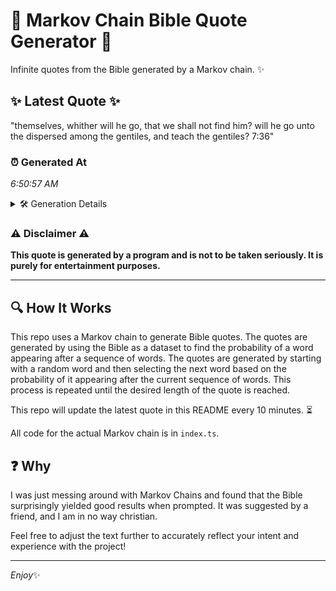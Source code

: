 # 📖 Markov Chain Bible Quote Generator 📖

Infinite quotes from the Bible generated by a Markov chain. ✨

## ✨ Latest Quote ✨
"themselves, whither will he go, that we shall not find him? will he go unto the dispersed among the gentiles, and teach the gentiles? 7:36"

### ⏰ Generated At
*6:50:57 AM*

<details>
    <summary>🛠️ Generation Details</summary>
    <p>
        <strong>🌱 Seed:</strong> themselves,<br>
        <strong>🔄 Iterations:</strong> 24<br>
        <strong>📜 Context History:</strong><br>[ themselves, ]: whither<br>[ themselves,, whither ]: will<br>[ themselves,, whither, will ]: he<br>[ themselves,, whither, will, he ]: go,<br>[ themselves,, whither, will, he, go, ]: that<br>[ themselves,, whither, will, he, go,, that ]: we<br>[ whither, will, he, go,, that, we ]: shall<br>[ will, he, go,, that, we, shall ]: not<br>[ he, go,, that, we, shall, not ]: find<br>[ go,, that, we, shall, not, find ]: him?<br>[ that, we, shall, not, find, him? ]: will<br>[ we, shall, not, find, him?, will ]: he<br>[ shall, not, find, him?, will, he ]: go<br>[ not, find, him?, will, he, go ]: unto<br>[ find, him?, will, he, go, unto ]: the<br>[ him?, will, he, go, unto, the ]: dispersed<br>[ will, he, go, unto, the, dispersed ]: among<br>[ he, go, unto, the, dispersed, among ]: the<br>[ go, unto, the, dispersed, among, the ]: gentiles,<br>[ unto, the, dispersed, among, the, gentiles, ]: and<br>[ the, dispersed, among, the, gentiles,, and ]: teach<br>[ dispersed, among, the, gentiles,, and, teach ]: the<br>[ among, the, gentiles,, and, teach, the ]: gentiles?<br>[ the, gentiles,, and, teach, the, gentiles? ]: 7:36<br>
    </p>
</details>

### ⚠️ Disclaimer ⚠️
**This quote is generated by a program and is not to be taken seriously. It is purely for entertainment purposes.**

---

## 🔍 How It Works

This repo uses a Markov chain to generate Bible quotes. The quotes are generated by using the Bible as a dataset to find the probability of a word appearing after a sequence of words. The quotes are generated by starting with a random word and then selecting the next word based on the probability of it appearing after the current sequence of words. This process is repeated until the desired length of the quote is reached.

This repo will update the latest quote in this README every 10 minutes. ⏳

All code for the actual Markov chain is in `index.ts`.

## ❓ Why

I was just messing around with Markov Chains and found that the Bible surprisingly yielded good results when prompted. 
It was suggested by a friend, and I am in no way christian.

Feel free to adjust the text further to accurately reflect your intent and experience with the project!

---

*Enjoy*✨
